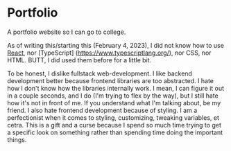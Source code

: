 # Portfolio

A portfolio website so I can go to college.

As of writing this/starting this (February 4, 2023), I did not know how to use
[React](https://reactjs.org/), nor [TypeScript]
(https://www.typescriptlang.org/), nor CSS, nor HTML. BUTT, I did used them
before for a little bit.

To be honest, I dislike fullstack web-development. I like backend development
better because frontend libraries are too abstracted. I hate how I don't know
how the libraries internally work. I mean, I can figure it out in a couple
seconds, and I do (I'm trying to flex by the way), but I still hate how it's
not in front of me. If you understand what I'm talking about, be my friend. I
also hate frontend development because of styling. I am a perfectionist when it
comes to styling, customizing, tweaking variables, et cetra. This is a gift and
a curse because I spend so much time trying to get a specific look on something
rather than spending time doing the important things.

